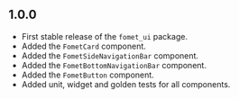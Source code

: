 ## 1.0.0

 - First stable release of the `fomet_ui` package.
 - Added the `FometCard` component.
 - Added the `FometSideNavigationBar` component.
 - Added the `FometBottomNavigationBar` component.
 - Added the `FometButton` component.
 - Added unit, widget and golden tests for all components.
